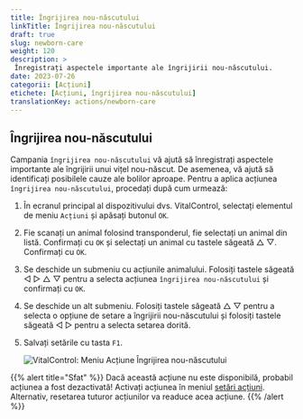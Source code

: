 ```yaml
---
title: Îngrijirea nou-născutului
linkTitle: Îngrijirea nou-născutului
draft: true
slug: newborn-care
weight: 120
description: >
 Înregistrați aspectele importante ale îngrijirii nou-născutului.
date: 2023-07-26
categorii: [Acțiuni]
etichete: [Acțiuni, îngrijirea nou-născutului]
translationKey: actions/newborn-care
---
```


## Îngrijirea nou-născutului

Campania `îngrijirea nou-născutului` vă ajută să înregistrați aspectele importante ale îngrijirii unui vițel nou-născut. De asemenea, vă ajută să identificați posibilele cauze ale bolilor
aproape. Pentru a aplica acțiunea `îngrijirea nou-născutului`, procedați după cum urmează:

1. În ecranul principal al dispozitivului dvs. VitalControl, selectați elementul de meniu `Acțiuni` și apăsați butonul `OK`.

2. Fie scanați un animal folosind transponderul, fie selectați un animal din listă. Confirmați cu `OK` și selectați un animal cu tastele săgeată △ ▽. Confirmați cu `OK`.

3. Se deschide un submeniu cu acțiunile animalului. Folosiți tastele săgeată ◁ ▷ △ ▽ pentru a selecta acțiunea `îngrijirea nou-născutului` și confirmați cu `OK`.

4. Se deschide un alt submeniu. Folosiți tastele săgeată △ ▽ pentru a selecta o opțiune de setare a îngrijirii nou-născutului și folosiți tastele săgeată ◁ ▷ pentru a selecta setarea dorită.

5. Salvați setările cu tasta `F1`.

    ![VitalControl: Meniu Acțiune Îngrijirea nou-născutului](../images/newborncare.png "Îngrijirea nou-născutului")

{{% alert title="Sfat" %}}
Dacă această acțiune nu este disponibilă, probabil acțiunea a fost dezactivată! Activați acțiunea în meniul [setări acțiuni](../setting/). Alternativ, resetarea tuturor acțiunilor va readuce acea acțiune.
{{% /alert %}}
